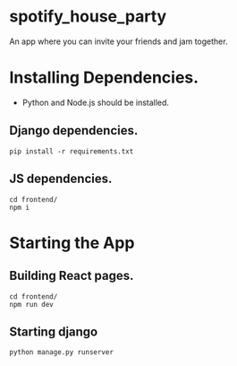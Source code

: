 # spotify_house_party
An app where you can invite your friends and jam together.

# Installing Dependencies.

- Python and Node.js should be installed.

## Django dependencies.
``` pip install -r requirements.txt ```

## JS dependencies.
```
cd frontend/
npm i
```

# Starting the App

## Building React pages.
```
cd frontend/
npm run dev
```

## Starting django
```
python manage.py runserver
```
